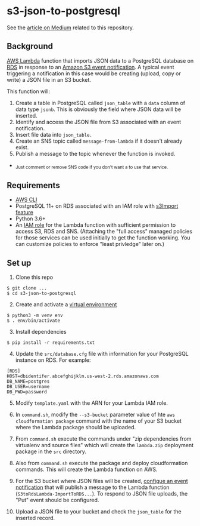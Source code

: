 # s3-json-to-postgresql

See the [article on Medium](https://mikeacosta.medium.com/how-to-import-json-from-s3-to-postgresql-on-rds-b132357af39e) related to this repository.

## Background
[AWS Lambda](https://aws.amazon.com/lambda/) function that imports JSON data to a PostgreSQL database on [RDS](https://aws.amazon.com/rds/) in response to an [Amazon S3 event notification](https://aws.amazon.com/rds/).  A typical event triggering a notification in this case would be creating (upload, copy or write) a JSON file in an S3 bucket.

This function will:
1. Create a table in PostgreSQL called `json_table` with a `data` column of data type `jsonb`.  This is obviously the field where JSON data will be inserted.
2. Identify and access the JSON file from S3 associated with an event notification.
3. Insert file data into `json_table`.
4. Create an SNS topic called `message-from-lambda` if it doesn't already exist.
5. Publish a message to the topic whenever the function is invoked.

- <sub>Just comment or remove SNS code if you don't want a to use that service.</sub>

## Requirements
- [AWS CLI](https://aws.amazon.com/cli/)
- PostgreSQL 11+ on RDS associated with an IAM role with [s3Import feature](https://docs.aws.amazon.com/AmazonRDS/latest/UserGuide/PostgreSQL.Procedural.Importing.html#USER_PostgreSQL.S3Import)
- Python 3.6+
- An [IAM role](https://docs.aws.amazon.com/IAM/latest/UserGuide/id_roles.html) for the Lambda function with sufficient permission to access S3, RDS and SNS. (Attaching the "full access" managed policies for those services can be used initially to get the function working.  You can customize policies to enforce "least privledge" later on.)

## Set up
1. Clone this repo
```
$ git clone ...
$ cd s3-json-to-postgresql
```

2. Create and activate a [virtual environment](https://realpython.com/python-virtual-environments-a-primer/) 
```
$ python3 -m venv env
$ . env/bin/activate
```

3. Install dependencies
```
$ pip install -r requirements.txt
```

4. Update the `src/database.cfg` file with information for your PostgreSQL instance on RDS.  For example:
```
[RDS]
HOST=dbidentifer.abcefghijklm.us-west-2.rds.amazonaws.com
DB_NAME=postgres
DB_USER=username
DB_PWD=password
```

5. Modify `template.yaml` with the ARN for your Lambda IAM role. 

6. In `command.sh`, modify the `--s3-bucket` parameter value of hte `aws cloudformation package` command with the name of your S3 bucket where the Lambda package should be uploaded.

7. From `command.sh` execute the commands under "zip dependencies from virtualenv and source files" which will create the `lambda.zip` deployment package in the `src` directory.

8. Also from `command.sh` execute the package and deploy cloudformation commands.  This will create the Lambda function on AWS.

9. For the S3 bucket where JSON files will be created, [configue an event notification](https://docs.aws.amazon.com/AmazonS3/latest/dev/NotificationHowTo.html) that will publish a message to the Lambda function (`S3toRdsLambda-ImportToRDS...`).  To respond to JSON file uploads, the "Put" event should be configured.

10. Upload a JSON file to your bucket and check the `json_table` for the inserted record.